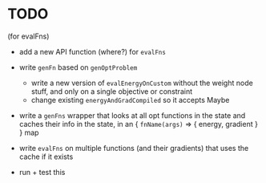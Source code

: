 # TODO

(for evalFns)

- add a new API function (where?) for `evalFns`
- write `genFn` based on `genOptProblem`

  - write a new version of `evalEnergyOnCustom` without the weight node stuff, and only on a single objective or constraint
  - change existing `energyAndGradCompiled` so it accepts Maybe<WeightInfo>

- write a `genFns` wrapper that looks at all opt functions in the state and caches their info in the state, in an { `fnName(args)` => { energy, gradient } } map
- write `evalFns` on multiple functions (and their gradients) that uses the cache if it exists
- run + test this
